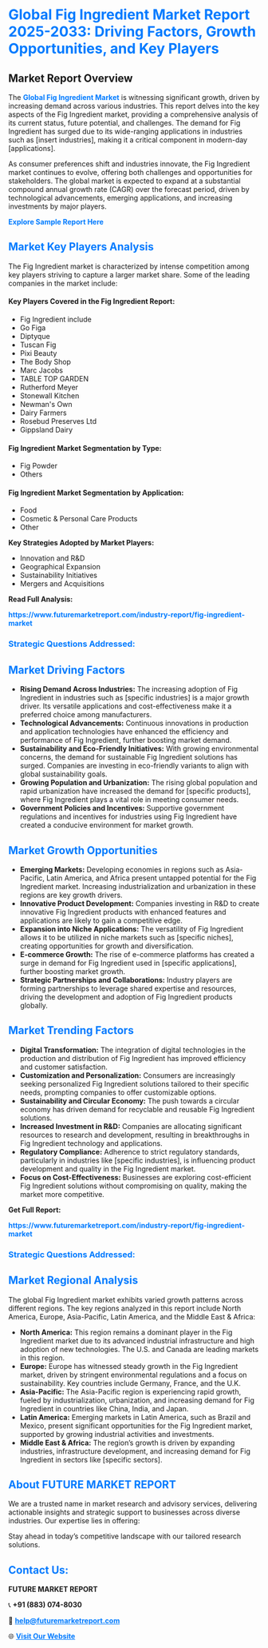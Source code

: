 <h1 style="color: #007BFF;">Global Fig Ingredient Market Report 2025-2033: Driving Factors, Growth Opportunities, and Key Players</h1>

<section id="overview">
<h2>Market Report Overview</h2>
<p>The <a href="https://www.futuremarketreport.com/industry-report/fig-ingredient-market" style="color: #007BFF; text-decoration: none;"><strong>Global Fig Ingredient Market</strong></a> is witnessing significant growth, driven by increasing demand across various industries. This report delves into the key aspects of the Fig Ingredient market, providing a comprehensive analysis of its current status, future potential, and challenges. The demand for Fig Ingredient has surged due to its wide-ranging applications in industries such as [insert industries], making it a critical component in modern-day [applications].</p>
<p>As consumer preferences shift and industries innovate, the Fig Ingredient market continues to evolve, offering both challenges and opportunities for stakeholders. The global market is expected to expand at a substantial compound annual growth rate (CAGR) over the forecast period, driven by technological advancements, emerging applications, and increasing investments by major players.</p>
</section>

<section id="overview">
<p><a href="https://www.futuremarketreport.com/request-sample/reportId=99084" style="color: #007BFF; text-decoration: none;"><strong>Explore Sample Report Here</strong></a></p>
</section>

<section id="key-players">
<h2 style="color: #007BFF;">Market Key Players Analysis</h2>
<p>The Fig Ingredient market is characterized by intense competition among key players striving to capture a larger market share. Some of the leading companies in the market include:</p>
<h4>Key Players Covered in the Fig Ingredient Report:</h4>
<ul><li>Fig Ingredient include</li><li>Go Figa</li><li>Diptyque</li><li>Tuscan Fig</li><li>Pixi Beauty</li><li>The Body Shop</li><li>Marc Jacobs</li><li>TABLE TOP GARDEN</li><li>Rutherford Meyer</li><li>Stonewall Kitchen</li><li>Newman&#039;s Own</li><li>Dairy Farmers</li><li>Rosebud Preserves Ltd</li><li>Gippsland Dairy</li></ul>
<h4>Fig Ingredient Market Segmentation by Type:</h4>
<ul><li>Fig Powder</li><li>Others</li></ul>

<h4>Fig Ingredient Market Segmentation by Application:</h4>
<ul><li>Food</li><li>Cosmetic &amp; Personal Care Products</li><li>Other</li></ul>
<p><strong>Key Strategies Adopted by Market Players:</strong></p>
<ul>
<li>Innovation and R&D</li>
<li>Geographical Expansion</li>
<li>Sustainability Initiatives</li>
<li>Mergers and Acquisitions</li>
</ul>
</section>

<section>
<p><strong>Read Full Analysis: </strong></p><a href="https://www.futuremarketreport.com/industry-report/fig-ingredient-market" style="color: #007BFF; text-decoration: none;"><strong>https://www.futuremarketreport.com/industry-report/fig-ingredient-market</strong></a>
<h3 style="color: #007BFF;">Strategic Questions Addressed:</h3>
</section>

<section id="driving-factors">
<h2 style="color: #007BFF;">Market Driving Factors</h2>
<ul>
<li><strong>Rising Demand Across Industries:</strong> The increasing adoption of Fig Ingredient in industries such as [specific industries] is a major growth driver. Its versatile applications and cost-effectiveness make it a preferred choice among manufacturers.</li>
<li><strong>Technological Advancements:</strong> Continuous innovations in production and application technologies have enhanced the efficiency and performance of Fig Ingredient, further boosting market demand.</li>
<li><strong>Sustainability and Eco-Friendly Initiatives:</strong> With growing environmental concerns, the demand for sustainable Fig Ingredient solutions has surged. Companies are investing in eco-friendly variants to align with global sustainability goals.</li>
<li><strong>Growing Population and Urbanization:</strong> The rising global population and rapid urbanization have increased the demand for [specific products], where Fig Ingredient plays a vital role in meeting consumer needs.</li>
<li><strong>Government Policies and Incentives:</strong> Supportive government regulations and incentives for industries using Fig Ingredient have created a conducive environment for market growth.</li>
</ul>
</section>

<section id="growth-opportunities">
<h2 style="color: #007BFF;">Market Growth Opportunities</h2>
<ul>
<li><strong>Emerging Markets:</strong> Developing economies in regions such as Asia-Pacific, Latin America, and Africa present untapped potential for the Fig Ingredient market. Increasing industrialization and urbanization in these regions are key growth drivers.</li>
<li><strong>Innovative Product Development:</strong> Companies investing in R&D to create innovative Fig Ingredient products with enhanced features and applications are likely to gain a competitive edge.</li>
<li><strong>Expansion into Niche Applications:</strong> The versatility of Fig Ingredient allows it to be utilized in niche markets such as [specific niches], creating opportunities for growth and diversification.</li>
<li><strong>E-commerce Growth:</strong> The rise of e-commerce platforms has created a surge in demand for Fig Ingredient used in [specific applications], further boosting market growth.</li>
<li><strong>Strategic Partnerships and Collaborations:</strong> Industry players are forming partnerships to leverage shared expertise and resources, driving the development and adoption of Fig Ingredient products globally.</li>
</ul>
</section>

<section id="trending-factors">
<h2 style="color: #007BFF;">Market Trending Factors</h2>
<ul>
<li><strong>Digital Transformation:</strong> The integration of digital technologies in the production and distribution of Fig Ingredient has improved efficiency and customer satisfaction.</li>
<li><strong>Customization and Personalization:</strong> Consumers are increasingly seeking personalized Fig Ingredient solutions tailored to their specific needs, prompting companies to offer customizable options.</li>
<li><strong>Sustainability and Circular Economy:</strong> The push towards a circular economy has driven demand for recyclable and reusable Fig Ingredient solutions.</li>
<li><strong>Increased Investment in R&D:</strong> Companies are allocating significant resources to research and development, resulting in breakthroughs in Fig Ingredient technology and applications.</li>
<li><strong>Regulatory Compliance:</strong> Adherence to strict regulatory standards, particularly in industries like [specific industries], is influencing product development and quality in the Fig Ingredient market.</li>
<li><strong>Focus on Cost-Effectiveness:</strong> Businesses are exploring cost-efficient Fig Ingredient solutions without compromising on quality, making the market more competitive.</li>
</ul>
</section>

<section>
<p><strong>Get Full Report: </strong></p><a href="https://www.futuremarketreport.com/industry-report/fig-ingredient-market" style="color: #007BFF; text-decoration: none;"><strong>https://www.futuremarketreport.com/industry-report/fig-ingredient-market</strong></a>
<h3 style="color: #007BFF;">Strategic Questions Addressed:</h3>
</section>


<section id="regional-analysis">
<h2 style="color: #007BFF;">Market Regional Analysis</h2>
<p>The global Fig Ingredient market exhibits varied growth patterns across different regions. The key regions analyzed in this report include North America, Europe, Asia-Pacific, Latin America, and the Middle East & Africa:</p>
<ul>
<li><strong>North America:</strong> This region remains a dominant player in the Fig Ingredient market due to its advanced industrial infrastructure and high adoption of new technologies. The U.S. and Canada are leading markets in this region.</li>
<li><strong>Europe:</strong> Europe has witnessed steady growth in the Fig Ingredient market, driven by stringent environmental regulations and a focus on sustainability. Key countries include Germany, France, and the U.K.</li>
<li><strong>Asia-Pacific:</strong> The Asia-Pacific region is experiencing rapid growth, fueled by industrialization, urbanization, and increasing demand for Fig Ingredient in countries like China, India, and Japan.</li>
<li><strong>Latin America:</strong> Emerging markets in Latin America, such as Brazil and Mexico, present significant opportunities for the Fig Ingredient market, supported by growing industrial activities and investments.</li>
<li><strong>Middle East & Africa:</strong> The region’s growth is driven by expanding industries, infrastructure development, and increasing demand for Fig Ingredient in sectors like [specific sectors].</li>
</ul>
</section>

<footer>
<h2 style="color: #007BFF;">About FUTURE MARKET REPORT</h2>
<p>We are a trusted name in market research and advisory services, delivering actionable insights and strategic support to businesses across diverse industries. Our expertise lies in offering:</p>

<p>Stay ahead in today’s competitive landscape with our tailored research solutions.</p>

<h2 style="color: #007BFF;">Contact Us:</h2>
<p><strong>FUTURE MARKET REPORT</strong></p>
<p>📞 <strong>+91 (883) 074-8030</strong></p>
<p>📧 <strong><a href="mailto:help@futuremarketreport.com" style="color: #007BFF;">help@futuremarketreport.com</a></strong></p>
<p>🌐 <strong><a href="https://www.futuremarketreport.com/" style="color: #007BFF;">Visit Our Website</a></strong></p>
</footer>